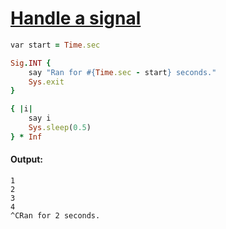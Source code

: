 [1]: https://rosettacode.org/wiki/Handle_a_signal

# [Handle a signal][1]

```ruby
var start = Time.sec

Sig.INT {
    say "Ran for #{Time.sec - start} seconds."
    Sys.exit
}

{ |i|
    say i
    Sys.sleep(0.5)
} * Inf
```

#### Output:
```
1
2
3
4
^CRan for 2 seconds.
```
